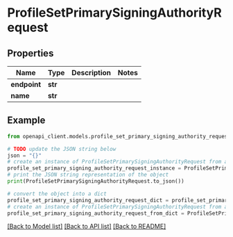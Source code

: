 # ProfileSetPrimarySigningAuthorityRequest


## Properties

Name | Type | Description | Notes
------------ | ------------- | ------------- | -------------
**endpoint** | **str** |  | 
**name** | **str** |  | 

## Example

```python
from openapi_client.models.profile_set_primary_signing_authority_request import ProfileSetPrimarySigningAuthorityRequest

# TODO update the JSON string below
json = "{}"
# create an instance of ProfileSetPrimarySigningAuthorityRequest from a JSON string
profile_set_primary_signing_authority_request_instance = ProfileSetPrimarySigningAuthorityRequest.from_json(json)
# print the JSON string representation of the object
print(ProfileSetPrimarySigningAuthorityRequest.to_json())

# convert the object into a dict
profile_set_primary_signing_authority_request_dict = profile_set_primary_signing_authority_request_instance.to_dict()
# create an instance of ProfileSetPrimarySigningAuthorityRequest from a dict
profile_set_primary_signing_authority_request_from_dict = ProfileSetPrimarySigningAuthorityRequest.from_dict(profile_set_primary_signing_authority_request_dict)
```
[[Back to Model list]](../README.md#documentation-for-models) [[Back to API list]](../README.md#documentation-for-api-endpoints) [[Back to README]](../README.md)


